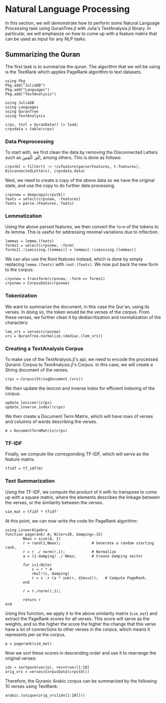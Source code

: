 Natural Language Processing
=====
In this section, we will demonstrate how to perform some Natural Language Processing task using QuranTree.jl with Julia's TextAnalysis.jl library. In particular, we will emphasize on how to come up with a feature matrix that can be used as input for any NLP tasks.

## Summarizing the Quran
The first task is to summarize the quran. The algorithm that we will be using is the TextRank which applies PageRank algorithm to text datasets.
```@setup abc
using Pkg
Pkg.add("JuliaDB")
Pkg.add("Languages")
Pkg.add("TextAnalysis")
```
```@repl
using JuliaDB
using Languages
using QuranTree
using TextAnalysis

crps, tnzl = QuranData() |> load;
crpsdata = table(crps)
```

### Data Preprocessing
To start with, we first clean the data by removing the Disconnected Letters such as الٓمٓ, الٓمٓصٓ, among others. This is done as follows:
```@repl abc
crpstbl = filter(t -> !isfeature(parse(Features, t.features), DisconnectedLetters), crpsdata.data)
```
Next, we need to create a copy of the above data so we have the original state, and use the copy to do further data processing.
```@repl abc
crpsnew = deepcopy(crpstbl)
feats = select(crpsnew, :features)
feats = parse.(Features, feats)
```
### Lemmatization
Using the above parsed features, we then convert the `form` of the tokens to its lemma. This is useful for addressing minimal variations due to inflection.
```@repl abc
lemmas = lemma.(feats)
forms1 = select(crpsnew, :form)
forms1[.!ismissing.(lemmas)] = lemmas[.!ismissing.(lemmas)]
```
We can also use the Root features instead, which is done by simply replacing `lemma.(feats)` with `root.(feats)`. We now put back the new form to the corpus:
```@repl abc
crpsnew = transform(crpsnew, :form => forms1)
crpsnew = CorpusData(crpsnew)
```
### Tokenization
We want to summarize the document, in this case the Qur'an, using its verses. In doing so, the token would be the verses of the corpus. From these verses, we further clean it by dediacritization and normalization of the characters:
```@repl abc
lem_vrs = verses(crpsnew)
vrs = QuranTree.normalize.(dediac.(lem_vrs))
```
### Creating a TextAnalysis Corpus
To make use of the TextAnalysis.jl's api, we need to encode the processed Quranic Corpus to TextAnalysis.jl's Corpus. In this case, we will create a String document of the verses.
```@repl abc
crps = Corpus(StringDocument.(vrs))
```
We then update the lexicon and inverse index for efficient indexing of the corpus.
```@repl abc
update_lexicon!(crps)
update_inverse_index!(crps)
```
We then create a Document Term Matrix, which will have rows of verses and columns of words describing the verses.
```@repl abc
m = DocumentTermMatrix(crps)
```
### TF-IDF
Finally, we compute the corresponding TF-IDF, which will serve as the feature matrix.
```@repl abc
tfidf = tf_idf(m)
```
### Text Summarization
Using the TF-IDF, we compute the product of it with its transpose to come up with a square matrix, where the elements describes the linkage between the verses, or the similarity between the verses.
```@repl abc
sim_mat = tfidf * tfidf'
```
At this point, we can now write the code for PageRank algorithm:
```@repl abc
using LinearAlgebra
function pagerank( A; Niter=20, damping=.15)
        Nmax = size(A, 1)
        r = rand(1,Nmax);              # Generate a random starting rank.
        r = r ./ norm(r,1);            # Normalize
        a = (1-damping) ./ Nmax;       # Create damping vector

        for i=1:Niter
            s = r * A
            rmul!(s, damping)
            r = s .+ (a * sum(r, dims=2));   # Compute PageRank.
        end

        r = r./norm(r,1);

        return r
end
```
Using this function, we apply it to the above similarity matrix (`sim_mat`) and extract the PageRank scores for all verses. This score will serve as the weights, and so the higher the score the higher the change that this verse have a lot of connections to other verses in the corpus, which means it represents per se the corpus.
```@repl abc
p = pagerank(sim_mat)
```
Now we sort these scores in descending order and use it to rearrange the original verses:
```@repl abc
idx = sortperm(vec(p), rev=true)[1:10]
orig_vrs = verses(CorpusData(crpstbl))
```
Therefore, the Quranic Arabic corpus can be summarized by the following 10 verses using TextRank:
```@repl abc
arabic.(unique(orig_vrs[idx[1:10]]))
```